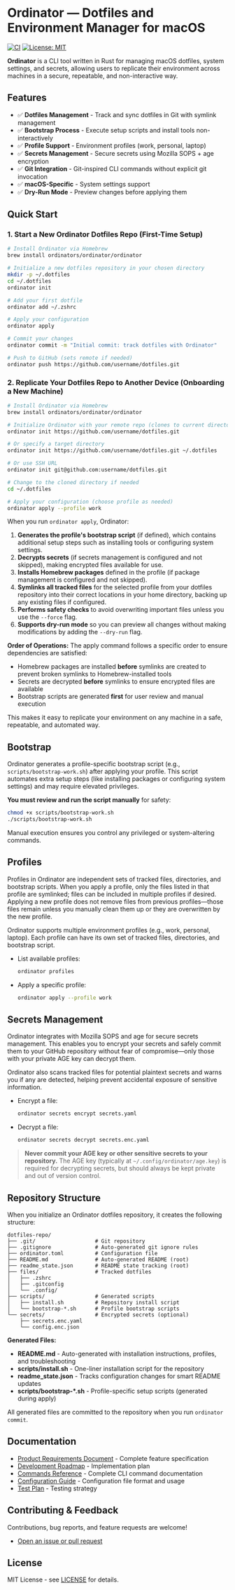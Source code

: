 # Ordinator — Dotfiles and Environment Manager for macOS

[![CI](https://github.com/ordinators/ordinator/workflows/CI/badge.svg)](https://github.com/ordinators/ordinator/actions)
[![License: MIT](https://img.shields.io/badge/License-MIT-yellow.svg)](https://opensource.org/licenses/MIT)

**Ordinator** is a CLI tool written in Rust for managing macOS dotfiles, system settings, and secrets, allowing users to replicate their environment across machines in a secure, repeatable, and non-interactive way.

## Features

- ✅ **Dotfiles Management** - Track and sync dotfiles in Git with symlink management
- ✅ **Bootstrap Process** - Execute setup scripts and install tools non-interactively
- ✅ **Profile Support** - Environment profiles (work, personal, laptop)
- ✅ **Secrets Management** - Secure secrets using Mozilla SOPS + age encryption
- ✅ **Git Integration** - Git-inspired CLI commands without explicit git invocation
- ✅ **macOS-Specific** - System settings support
- ✅ **Dry-Run Mode** - Preview changes before applying them

## Quick Start

### 1. Start a New Ordinator Dotfiles Repo (First-Time Setup)

```bash
# Install Ordinator via Homebrew
brew install ordinators/ordinator/ordinator

# Initialize a new dotfiles repository in your chosen directory
mkdir -p ~/.dotfiles
cd ~/.dotfiles
ordinator init

# Add your first dotfile
ordinator add ~/.zshrc

# Apply your configuration
ordinator apply

# Commit your changes
ordinator commit -m "Initial commit: track dotfiles with Ordinator"

# Push to GitHub (sets remote if needed)
ordinator push https://github.com/username/dotfiles.git
```

### 2. Replicate Your Dotfiles Repo to Another Device (Onboarding a New Machine)

```bash
# Install Ordinator via Homebrew
brew install ordinators/ordinator/ordinator

# Initialize Ordinator with your remote repo (clones to current directory by default)
ordinator init https://github.com/username/dotfiles.git

# Or specify a target directory
ordinator init https://github.com/username/dotfiles.git ~/.dotfiles

# Or use SSH URL
ordinator init git@github.com:username/dotfiles.git

# Change to the cloned directory if needed
cd ~/.dotfiles

# Apply your configuration (choose profile as needed)
ordinator apply --profile work
```

When you run `ordinator apply`, Ordinator:

1. **Generates the profile's bootstrap script** (if defined), which contains additional setup steps such as installing tools or configuring system settings.
2. **Decrypts secrets** (if secrets management is configured and not skipped), making encrypted files available for use.
3. **Installs Homebrew packages** defined in the profile (if package management is configured and not skipped).
4. **Symlinks all tracked files** for the selected profile from your dotfiles repository into their correct locations in your home directory, backing up any existing files if configured.
5. **Performs safety checks** to avoid overwriting important files unless you use the `--force` flag.
6. **Supports dry-run mode** so you can preview all changes without making modifications by adding the `--dry-run` flag.

**Order of Operations:**
The apply command follows a specific order to ensure dependencies are satisfied:
- Homebrew packages are installed **before** symlinks are created to prevent broken symlinks to Homebrew-installed tools
- Secrets are decrypted **before** symlinks to ensure encrypted files are available
- Bootstrap scripts are generated **first** for user review and manual execution

This makes it easy to replicate your environment on any machine in a safe, repeatable, and automated way.

## Bootstrap

Ordinator generates a profile-specific bootstrap script (e.g., `scripts/bootstrap-work.sh`) after applying your profile. This script automates extra setup steps (like installing packages or configuring system settings) and may require elevated privileges.

**You must review and run the script manually** for safety:
```bash
chmod +x scripts/bootstrap-work.sh
./scripts/bootstrap-work.sh
```
Manual execution ensures you control any privileged or system-altering commands.

## Profiles

Profiles in Ordinator are independent sets of tracked files, directories, and bootstrap scripts. When you apply a profile, only the files listed in that profile are symlinked; files can be included in multiple profiles if desired. Applying a new profile does not remove files from previous profiles—those files remain unless you manually clean them up or they are overwritten by the new profile.

Ordinator supports multiple environment profiles (e.g., work, personal, laptop). Each profile can have its own set of tracked files, directories, and bootstrap script.

- List available profiles:
  ```bash
  ordinator profiles
  ```
- Apply a specific profile:
  ```bash
  ordinator apply --profile work
  ```

## Secrets Management

Ordinator integrates with Mozilla SOPS and age for secure secrets management. This enables you to encrypt your secrets and safely commit them to your GitHub repository without fear of compromise—only those with your private AGE key can decrypt them.

Ordinator also scans tracked files for potential plaintext secrets and warns you if any are detected, helping prevent accidental exposure of sensitive information.

- Encrypt a file:
  ```bash
  ordinator secrets encrypt secrets.yaml
  ```
- Decrypt a file:
  ```bash
  ordinator secrets decrypt secrets.enc.yaml
  ```

> **Never commit your AGE key or other sensitive secrets to your repository.**
> The AGE key (typically at `~/.config/ordinator/age.key`) is required for decrypting secrets, but should always be kept private and out of version control.

## Repository Structure

When you initialize an Ordinator dotfiles repository, it creates the following structure:

```
dotfiles-repo/
├── .git/                   # Git repository
├── .gitignore              # Auto-generated git ignore rules
├── ordinator.toml          # Configuration file
├── README.md               # Auto-generated README (root)
├── readme_state.json       # README state tracking (root)
├── files/                  # Tracked dotfiles
│   ├── .zshrc
│   ├── .gitconfig
│   └── .config/
├── scripts/                # Generated scripts
│   ├── install.sh          # Repository install script
│   └── bootstrap-*.sh      # Profile bootstrap scripts
└── secrets/                # Encrypted secrets (optional)
    ├── secrets.enc.yaml
    └── config.enc.json
```

**Generated Files:**
- **README.md** - Auto-generated with installation instructions, profiles, and troubleshooting
- **scripts/install.sh** - One-liner installation script for the repository
- **readme_state.json** - Tracks configuration changes for smart README updates
- **scripts/bootstrap-*.sh** - Profile-specific setup scripts (generated during apply)

All generated files are committed to the repository when you run `ordinator commit`.

## Documentation

- [Product Requirements Document](PRD.md) - Complete feature specification
- [Development Roadmap](DEVELOPMENT_ROADMAP.md) - Implementation plan
- [Commands Reference](COMMANDS.md) - Complete CLI command documentation
- [Configuration Guide](CONFIGURATION.md) - Configuration file format and usage
- [Test Plan](TEST_PLAN.md) - Testing strategy

## Contributing & Feedback

Contributions, bug reports, and feature requests are welcome!
- [Open an issue or pull request](https://github.com/ordinators/ordinator/issues)

## License

MIT License - see [LICENSE](LICENSE) for details.